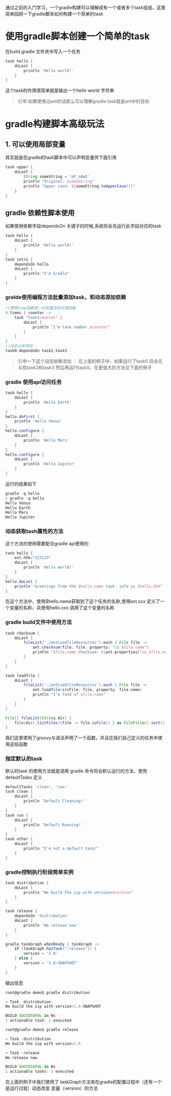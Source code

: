 通过之前的入门学习，一个gradle构建可以理解成有一个或者多个task组成，这里简单回顾一下gradle脚本如何构建一个简单的task

# 使用gradle脚本创建一个简单的task

在build.gradle 文件夹中写入一个任务

```groovy
task hello {
    doLast {
        println 'Hello world!'
    }
}
```

这个task的作用很简单就是输出一个hello world 字符串

> 引申:如果使用过ant的话那么可以理解gradle task就是ant中的目标

# gradle构建脚本高级玩法

## 1. 可以使用局部变量

其实就是在gradle的task脚本中可以声明变量供下面引用

```groovy
task upper {
    doLast {
        String someString = 'mY_nAmE'
        println "Original: $someString"
        println "Upper case: ${someString.toUpperCase()}"
    }
}
```

## gradle 依赖性脚本使用

如果使用依赖字段dependsOn 关键子的时候,系统将会先运行此字段对应的task

```groovy
task hello {
    doLast {
        println 'Hello world!'
    }
}
task intro {
    dependsOn hello 
    doLast {
        println "I'm Gradle"
    }
}
```

### gralde使用编程方法批量添加task，和动态添加依赖

```groovy
//使用time函数统一的批量添加处理函数
4.times { counter ->
    task "task$counter" {
        doLast {
            println "I'm task number $counter"
        }
    }
}
//动态以来添加
task0.dependsOn task2,task3
```

> 引申一下这个动态依赖添加 ： 在上面的例子中，如果运行了task0 将会先与性task2和task3 然后再运行task0，在更强大的方法见下面的例子

### gradle 使用api访问任务

```groovy
task hello {
    doLast {
        println 'Hello Earth'
    }
}
hello.doFirst {
    println 'Hello Venus'
}
hello.configure {
    doLast {
        println 'Hello Mars'
    }
}
hello.configure {
    doLast {
        println 'Hello Jupiter'
    }
}
```

运行的结果如下

```groovy
gradle -q hello
> gradle -q hello
Hello Venus
Hello Earth
Hello Mars
Hello Jupiter
```

### 动态获取tash属性的方法

这个方法的使用需要配合gradle api使用的

```groovy
task hello {
    ext.hhh="123123"
    doLast {
        println 'Hello world!'
    }
}
hello.doLast {
    println "Greetings from the $hello.name task. info is $hello.hhh"
}
```

在这个方法中，使用$hello.name获取到了这个任务的名称,使用ext.xxx 定义了一个变量的名称，兵使用hello.xxx 调用了这个变量的名称

### gradle build文件中使用方法

```groovy
task checksum {
    doLast {
        fileList('./antLoadfileResources').each { File file ->
            ant.checksum(file: file, property: "cs_$file.name")
            println "$file.name Checksum: ${ant.properties["cs_$file.name"]}"
        }
    }
}

task loadfile {
    doLast {
        fileList('./antLoadfileResources').each { File file ->
            ant.loadfile(srcFile: file, property: file.name)
            println "I'm fond of $file.name"
        }
    }
}

File[] fileList(String dir) {
    file(dir).listFiles({file -> file.isFile() } as FileFilter).sort()
}
```

我们这里使用了groovy与语法声明了一个函数，并且在我们自己定义的任务中使用这些函数

### 指定默认的task

默认的task 的使用方法就是调用 gradle 命令将会默认运行的方法，使用defaultTasks 定义

```groovy
defaultTasks 'clean', 'run'
task clean {
    doLast {
        println 'Default Cleaning!'
    }
}
task run {
    doLast {
        println 'Default Running!'
    }
}
task other {
    doLast {
        println "I'm not a default task!"
    }
}
```

### gradle控制执行阶段简单实例

```groovy
task distribution {
    doLast {
        println "We build the zip with version=$version"
    }
}

task release {
    dependsOn 'distribution'
    doLast {
        println 'We release now'
    }
}

gradle.taskGraph.whenReady { taskGraph ->
    if (taskGraph.hasTask(":release")) {
        version = '1.0'
    } else {
        version = '1.0-SNAPSHOT'
    }
}
```

输出信息

```groovy
root@gradle-demo$ gradle distribution

> Task :distribution
We build the zip with version=1.0-SNAPSHOT

BUILD SUCCESSFUL in 0s
1 actionable task: 1 executed

root@gradle-demo$ gradle release

> Task :distribution
We build the zip with version=1.0

> Task :release
We release now

BUILD SUCCESSFUL in 0s
2 actionable tasks: 2 executed
```

在上面的例子中我们使用了 taskGraph方法来在gradle的配置过程中（还有一个是运行过程）动态改变 变量（version）的方法

